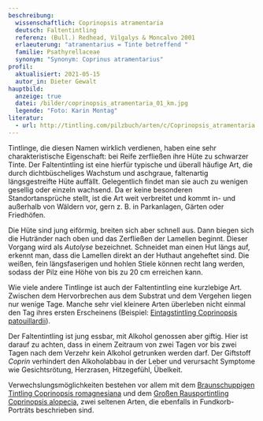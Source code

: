 ```yaml
---
beschreibung:
  wissenschaftlich: Coprinopsis atramentaria
  deutsch: Faltentintling
  referenz: (Bull.) Redhead, Vilgalys & Moncalvo 2001
  erlaeuterung: "atramentarius = Tinte betreffend "
  familie: Psathyrellaceae
  synonym: "Synonym: Coprinus atramentarius"
profil:
  aktualisiert: 2021-05-15
  autor_in: Dieter Gewalt
hauptbild:
  anzeige: true
  datei: /bilder/coprinopsis_atramentaria_01_km.jpg
  legende: "Foto: Karin Montag"
literatur:
  - url: http://tintling.com/pilzbuch/arten/c/Coprinopsis_atramentaria.html
---
```

Tintlinge, die diesen Namen wirklich verdienen, haben eine sehr charakteristische Eigenschaft: bei Reife zerfließen ihre Hüte zu schwarzer Tinte. Der Faltentintling ist eine hierfür typische und überall häufige Art, die durch dichtbüscheliges Wachstum und aschgraue, faltenartig längsgestreifte Hüte auffällt. Gelegentlich findet man sie auch zu wenigen gesellig oder einzeln wachsend. Da er keine besonderen Standortansprüche stellt, ist die Art weit verbreitet und kommt in- und außerhalb von Wäldern vor, gern z. B. in Parkanlagen, Gärten oder Friedhöfen.

Die Hüte sind jung eiförmig, breiten sich aber schnell aus. Dann biegen sich die Hutränder nach oben und das Zerfließen der Lamellen beginnt. Dieser Vorgang wird als *Autolyse* bezeichnet. Schneidet man einen Hut längs auf, erkennt man, dass die Lamellen direkt an der Huthaut angeheftet sind. Die weißen, fein längsfaserigen und hohlen Stiele können recht lang werden, sodass der Pilz eine Höhe von bis zu 20 cm erreichen kann. 

Wie viele andere Tintlinge ist auch der Faltentintling eine kurzlebige Art. Zwischen dem Hervorbrechen aus dem Substrat und dem Vergehen liegen nur wenige Tage. Manche sehr viel kleinere Arten überleben nicht einmal den Tag ihres ersten Erscheinens (Beispiel: [Eintagstintling Coprinopsis patouillardii](/pilze/coprinopsis-patouillardii-eintags-tintling)).

Der Faltentintling ist jung essbar, mit Alkohol genossen aber giftig. Hier ist darauf zu achten, dass in einem Zeitraum von zwei Tagen vor bis zwei Tagen nach dem Verzehr kein Alkohol getrunken werden darf. Der Giftstoff *Coprin* verhindert den Alkoholabbau in der Leber und verursacht Symptome wie Gesichtsrötung, Herzrasen, Hitzegefühl, Übelkeit.  

Verwechslungsmöglichkeiten bestehen vor allem mit dem [Braunschuppigen Tintling Coprinopsis romagnesiana](/pilze/coprinopsis-romagnesiana-braunschuppiger-tintling) und dem [Großen Rausportintling Coprinopsis alopecia](/pilze/coprinopsis-alopecia-großer-rausportintling), zwei seltenen Arten, die ebenfalls in Fundkorb-Porträts beschrieben sind.